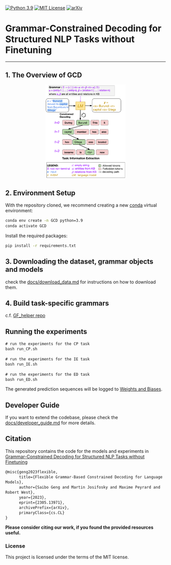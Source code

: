 [![Python 3.9](https://img.shields.io/badge/python-3.9-blue.svg)](https://www.python.org/downloads/release/python-390/)
[![MIT License](https://img.shields.io/github/license/m43/focal-loss-against-heuristics)](LICENSE)
[![arXiv](https://img.shields.io/badge/arXiv-2305.13971-b31b1b.svg)](https://arxiv.org/abs/2305.13971)

# Grammar-Constrained Decoding for Structured NLP Tasks without Finetuning

---
## 1. The Overview of GCD

<div align="center">
<img src="assets/figures/figure1.png" style="width:50%">
</div>


## 2. Environment Setup

With the repository cloned, we recommend creating a new [conda](https://docs.conda.io/en/latest/) virtual environment:
```bash
conda env create -n GCD python=3.9
conda activate GCD
```

Install the required packages:
```bash
pip install -r requirements.txt
```

## 3. Downloading the dataset, grammar objects and models

check the [docs/download_data.md](docs/download_data.md) for instructions on how to download them.


## 4. Build task-specific grammars

c.f.  [GF_helper repo](https://github.com/Saibo-creator/GF_helper)


## Running the experiments

```shell
# run the experiments for the CP task
bash run_CP.sh

# run the experiments for the IE task
bash run_IE.sh

# run the experiments for the ED task
bash run_ED.sh
```


The generated prediction sequences will be logged to [Weights and Biases](https://wandb.ai/site).


## Developer Guide

If you want to extend the codebase, please check the [docs/developer_guide.md](docs/developer_guide.md) for more details.


## Citation

This repository contains the code for the models and experiments in [Grammar-Constrained Decoding for Structured NLP Tasks without Finetuning](https://arxiv.org/abs/2305.13971)

```
@misc{geng2023flexible,
      title={Flexible Grammar-Based Constrained Decoding for Language Models},
      author={Saibo Geng and Martin Josifosky and Maxime Peyrard and Robert West},
      year={2023},
      eprint={2305.13971},
      archivePrefix={arXiv},
      primaryClass={cs.CL}
}
```
**Please consider citing our work, if you found the provided resources useful.**<br>


### License
This project is licensed under the terms of the MIT license.
